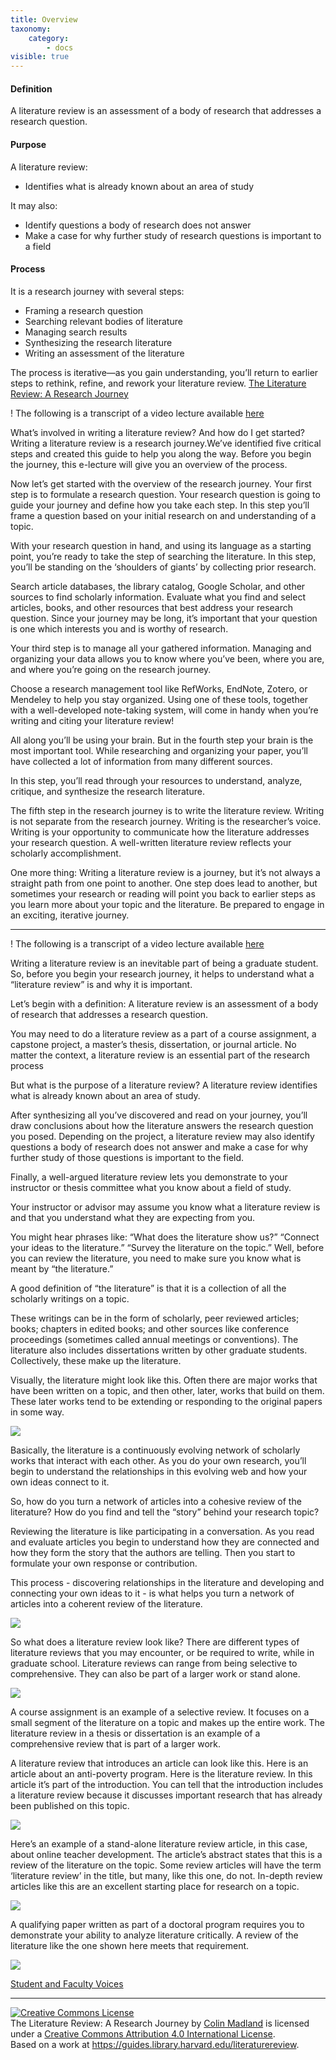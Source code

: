 ```yaml
---
title: Overview
taxonomy:
    category:
        - docs
visible: true
---
```


#### Definition

A literature review is an assessment of a body of research that addresses a research question.

#### Purpose

A literature review:
- Identifies what is already known about an area of study

It may also:
- Identify questions a body of research does not answer       
- Make a case for why further study of research questions is important to a field

#### Process

It is a research journey with several steps:
- Framing a research question
- Searching relevant bodies of literature
- Managing search results
- Synthesizing the research literature
- Writing an assessment of the literature

The process is iterative—as you gain understanding, you’ll return to earlier steps to rethink, refine, and rework your literature review.
[The Literature Review: A Research Journey](https://guides.library.harvard.edu/literaturereview)

! The following is a transcript of a video lecture available [here](http://gseacademic.harvard.edu/~instruct/gutman_library/litreview/process/player.html)

What’s involved in writing a literature review? And how do I get started?
Writing a literature review is a research journey.We’ve identified five critical steps and created this guide to help you along the way. Before you begin the journey, this e-lecture will give you an overview of the process.

Now let’s get started with the overview of the research journey. Your first step is to formulate a research question. Your research question is going to guide your journey and define how you take each step. In this step you’ll frame a question based on your initial research on and understanding of a topic.

With your research question in hand, and using its language as a starting point, you’re ready to take the step of searching the literature. In this step, you’ll be standing on the ‘shoulders of giants’ by collecting prior research.

Search article databases, the library catalog, Google Scholar, and other sources to find scholarly information. Evaluate what you find and select articles, books, and other resources that best address your research question. Since your journey may be long, it’s important that your question is one which interests you and is worthy of research.

Your third step is to manage all your gathered information. Managing and organizing your data allows you to know where you’ve been, where you are, and where you’re going on the research journey.

Choose a research management tool like RefWorks, EndNote, Zotero, or Mendeley to help you stay organized. Using one of these tools, together with a well-developed note-taking system, will come in handy when you’re writing and citing your literature review!

All along you’ll be using your brain. But in the fourth step your brain is the most important tool. While researching and organizing your paper, you’ll have collected a lot of information from many different sources.

In this step, you’ll read through your resources to understand, analyze, critique, and synthesize the research literature.

The fifth step in the research journey is to write the literature review. Writing is not separate from the research journey. Writing is the researcher’s voice. Writing is your opportunity to communicate how the literature addresses your research question. A well-written literature review reflects your scholarly accomplishment.

One more thing: Writing a literature review is a journey, but it’s not always a straight path from one point to another. One step does lead to another, but sometimes your research or reading will point you back to earlier steps as you learn more about your topic and the literature. Be prepared to engage in an exciting, iterative journey.

---

! The following is a transcript of a video lecture available [here](http://gseacademic.harvard.edu/~instruct/gutman_library/litreview/defpurpose/player.html)

Writing a literature review is an inevitable part of being a graduate student. So, before you begin your research journey, it helps to understand what a “literature review” is and why it is important.

Let’s begin with a definition: A literature review is an assessment of a body of research that addresses a research question.

You may need to do a literature review as a part of a course assignment, a capstone project, a master’s thesis, dissertation, or journal article. No matter the context, a literature review is an essential part of the research process

But what is the purpose of a literature review? A literature review identifies what is already known about an area of study.

After synthesizing all you’ve discovered and read on your journey, you’ll draw conclusions about how the literature answers the research question you posed. Depending on the project, a literature review may also identify questions a body of research does not answer and make a case for why further study of those questions is important to the field.

Finally, a well-argued literature review lets you demonstrate to your instructor or thesis committee what you know about a field of study.

Your instructor or advisor may assume you know what a literature review is and that you understand what they are expecting from you.

You might hear phrases like: “What does the literature show us?” “Connect your ideas to the literature.” “Survey the literature on the topic.” Well, before you can review the literature, you need to make sure you know what is meant by “the literature.”

A good definition of “the literature” is that it is a collection of all the scholarly writings on a topic.

These writings can be in the form of scholarly, peer reviewed articles; books; chapters in edited books; and other sources like conference proceedings (sometimes called annual meetings or conventions). The literature also includes dissertations written by other graduate students. Collectively, these make up the literature.

Visually, the literature might look like this. Often there are major works that have been written on a topic, and then other, later, works that build on them. These later works tend to be extending or responding to the original papers in some way.

![](handoutofslides_definitionandpurpose.jpg)

Basically, the literature is a continuously evolving network of scholarly works that interact with each other. As you do your own research, you’ll begin to understand the relationships in this evolving web and how your own ideas connect to it.

So, how do you turn a network of articles into a cohesive review of the literature? How do you find and tell the “story” behind your research topic?

Reviewing the literature is like participating in a conversation. As you read and evaluate articles you begin to understand how they are connected and how they form the story that the authors are telling. Then you start to formulate your own response or contribution.

This process - discovering relationships in the literature and developing and connecting your own ideas to it - is what helps you turn a network of articles into a coherent review of the literature.

![](handoutofslides_definitionandpurpose2.jpg)

So what does a literature review look like? There are different types of literature reviews that you may encounter, or be required to write, while in graduate school. Literature reviews can range from being selective to comprehensive. They can also be part of a larger work or stand alone.

![](handoutofslides_definitionandpurpose3.jpg)

A course assignment is an example of a selective review. It focuses on a small segment of the literature on a topic and makes up the entire work. The literature review in a thesis or dissertation is an example of a comprehensive review that is part of a larger work.

A literature review that introduces an article can look like this. Here is an article about an anti-poverty program. Here is the literature review. In this article it’s part of the introduction. You can tell that the introduction includes a literature review because it discusses important research that has already been published on this topic.

![](handoutofslides_definitionandpurpose4.jpg)

Here’s an example of a stand-alone literature review article, in this case, about online teacher development. The article’s abstract states that this is a review of the literature on the topic. Some review articles will have the term ‘literature review’ in the title, but many, like this one, do not. In-depth review articles like this are an excellent starting place for research on a topic.

![](handoutofslides_definitionandpurpose5.jpg)

A qualifying paper written as part of a doctoral program requires you to demonstrate your ability to analyze literature critically. A review of the literature like the one shown here meets that requirement.

![](handoutofslides_definitionandpurpose6.jpg)

[Student and Faculty Voices](https://guides.library.harvard.edu/c.php?g=310271&p=2071506#s-lg-box-9393036)

---

<a rel="license" href="http://creativecommons.org/licenses/by/4.0/"><img alt="Creative Commons License" style="border-width:0" src="https://i.creativecommons.org/l/by/4.0/88x31.png" /></a><br /><span xmlns:dct="http://purl.org/dc/terms/" property="dct:title">The Literature Review: A Research Journey</span> by <a xmlns:cc="http://creativecommons.org/ns#" href="https://lit.madland.ca/home/how-to-lit-review" property="cc:attributionName" rel="cc:attributionURL">Colin Madland</a> is licensed under a <a rel="license" href="http://creativecommons.org/licenses/by/4.0/">Creative Commons Attribution 4.0 International License</a>.<br />Based on a work at <a xmlns:dct="http://purl.org/dc/terms/" href="https://guides.library.harvard.edu/literaturereview" rel="dct:source">https://guides.library.harvard.edu/literaturereview</a>.
